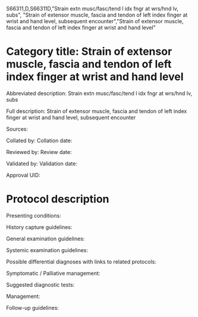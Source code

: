 S66311,D,S66311D,"Strain extn musc/fasc/tend l idx fngr at wrs/hnd lv, subs", "Strain of extensor muscle, fascia and tendon of left index finger at wrist and hand level, subsequent encounter","Strain of extensor muscle, fascia and tendon of left index finger at wrist and hand level"
# Category title: Strain of extensor muscle, fascia and tendon of left index finger at wrist and hand level

Abbreviated description: Strain extn musc/fasc/tend l idx fngr at wrs/hnd lv, subs

Full description: Strain of extensor muscle, fascia and tendon of left index finger at wrist and hand level, subsequent encounter

Sources:

Collated by:
Collation date:

Reviewed by:
Review date:

Validated by:
Validation date:

Approval UID:

# Protocol description

Presenting conditions:

History capture guidelines:

General examination guidelines:

Systemic examination guidelines:

Possible differential diagnoses with links to related protocols:

Symptomatic / Palliative management:

Suggested diagnostic tests:

Management:

Follow-up guidelines:
